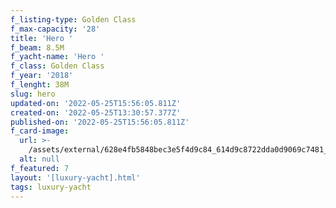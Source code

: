 ```yaml
---
f_listing-type: Golden Class
f_max-capacity: '28'
title: 'Hero '
f_beam: 8.5M
f_yacht-name: 'Hero '
f_class: Golden Class
f_year: '2018'
f_lenght: 38M
slug: hero
updated-on: '2022-05-25T15:56:05.811Z'
created-on: '2022-05-25T13:30:57.377Z'
published-on: '2022-05-25T15:56:05.811Z'
f_card-image:
  url: >-
    /assets/external/628e4fb5848bec3e5f4d9c84_614d9c8722dda0d9069c7481_3-p-500.jpg
  alt: null
f_featured: 7
layout: '[luxury-yacht].html'
tags: luxury-yacht
---
```



